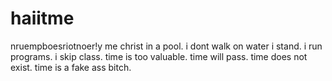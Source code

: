 # haiitme
nruempboesriotnoer!y
me christ in a pool. i dont walk on water i stand. i run programs. i skip class. time is too valuable. time will pass. time does not exist. time is a fake ass bitch.
